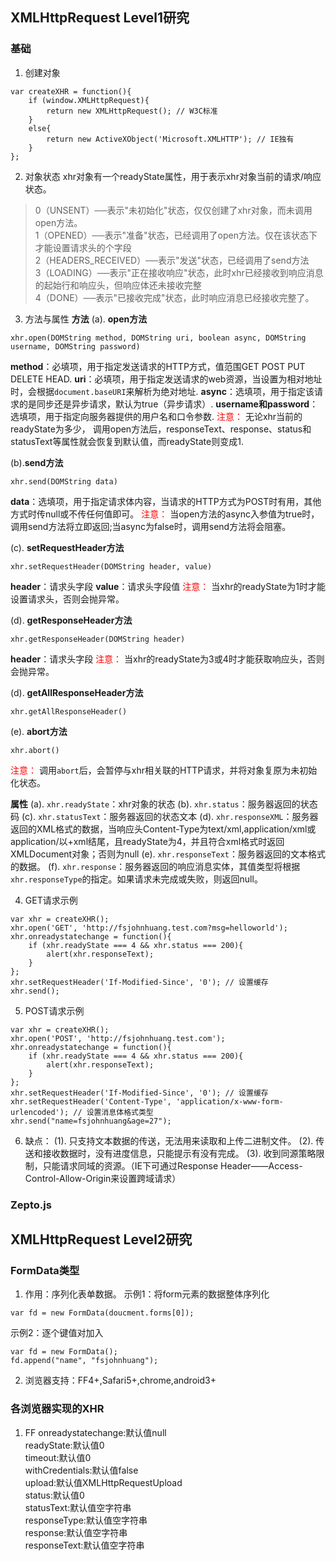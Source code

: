 ## XMLHttpRequest Level1研究
### 基础
1. 创建对象
````
var createXHR = function(){
	if (window.XMLHttpRequest){
		return new XMLHttpRequest(); // W3C标准
	}
	else{
		return new ActiveXObject('Microsoft.XMLHTTP'); // IE独有
	}
};
````
2. 对象状态
  xhr对象有一个readyState属性，用于表示xhr对象当前的请求/响应状态。
  >0（UNSENT）──表示"未初始化"状态，仅仅创建了xhr对象，而未调用open方法。<br/>
  >1（OPENED）──表示"准备"状态，已经调用了open方法。仅在该状态下才能设置请求头的个字段<br/>
  >2（HEADERS_RECEIVED）──表示"发送"状态，已经调用了send方法<br/>
  >3（LOADING）──表示"正在接收响应"状态，此时xhr已经接收到响应消息的起始行和响应头，但响应体还未接收完整<br/>
  >4（DONE）──表示"已接收完成"状态，此时响应消息已经接收完整了。<br/>

3. 方法与属性
**方法**
(a). **open方法**
````
xhr.open(DOMString method, DOMString uri, boolean async, DOMString username, DOMString password)
````
**method**：必填项，用于指定发送请求的HTTP方式，值范围GET POST PUT DELETE HEAD.
**uri**：必填项，用于指定发送请求的web资源，当设置为相对地址时，会根据`document.baseURI`来解析为绝对地址.
**async**：选填项，用于指定该请求的是同步还是异步请求，默认为true（异步请求）.
**username和password**：选填项，用于指定向服务器提供的用户名和口令参数.
<font style="color:red;">注意：</font>
无论xhr当前的readyState为多少， 调用open方法后，responseText、response、status和statusText等属性就会恢复到默认值，而readyState则变成1.

(b).**send方法**
````
xhr.send(DOMString data)
````
**data**：选填项，用于指定请求体内容，当请求的HTTP方式为POST时有用，其他方式时传null或不传任何值即可。
<font style="color:red;">注意：</font>
当open方法的async入参值为true时，调用send方法将立即返回;当async为false时，调用send方法将会阻塞。

(c). **setRequestHeader方法**
````
xhr.setRequestHeader(DOMString header, value)
````
**header**：请求头字段
**value**：请求头字段值
<font style="color:red;">注意：</font>
当xhr的readyState为1时才能设置请求头，否则会抛异常。

(d). **getResponseHeader方法**
````
xhr.getResponseHeader(DOMString header)
````
**header**：请求头字段
<font style="color:red;">注意：</font>
当xhr的readyState为3或4时才能获取响应头，否则会抛异常。

(d). **getAllResponseHeader方法**
````
xhr.getAllResponseHeader()
````

(e). **abort方法**
````
xhr.abort()
````
<font style="color:red;">注意：</font>
调用`abort`后，会暂停与xhr相关联的HTTP请求，并将对象复原为未初始化状态。

**属性**
(a). `xhr.readyState`：xhr对象的状态
(b). `xhr.status`：服务器返回的状态码
(c). `xhr.statusText`：服务器返回的状态文本
(d). `xhr.responseXML`：服务器返回的XML格式的数据，当响应头Content-Type为text/xml,application/xml或application/以+xml结尾，且readyState为4，并且符合xml格式时返回XMLDocument对象；否则为null
(e). `xhr.responseText`：服务器返回的文本格式的数据。
(f). `xhr.response`：服务器返回的响应消息实体，其值类型将根据`xhr.responseType`的指定。如果请求未完成或失败，则返回null。


4. GET请求示例
````
var xhr = createXHR();
xhr.open('GET', 'http://fsjohnhuang.test.com?msg=helloworld');
xhr.onreadystatechange = function(){
	if (xhr.readyState === 4 && xhr.status === 200){
		alert(xhr.responseText);
	}
};
xhr.setRequestHeader('If-Modified-Since', '0'); // 设置缓存
xhr.send();
````
5. POST请求示例
````
var xhr = createXHR();
xhr.open('POST', 'http://fsjohnhuang.test.com');
xhr.onreadystatechange = function(){
	if (xhr.readyState === 4 && xhr.status === 200){
		alert(xhr.responseText);
	}
};
xhr.setRequestHeader('If-Modified-Since', '0'); // 设置缓存
xhr.setRequestHeader('Content-Type', 'application/x-www-form-urlencoded'); // 设置消息体格式类型
xhr.send("name=fsjohnhuang&age=27");
````

6. 缺点：
(1). 只支持文本数据的传送，无法用来读取和上传二进制文件。
(2). 传送和接收数据时，没有进度信息，只能提示有没有完成。
(3). 收到同源策略限制，只能请求同域的资源。（IE下可通过Response Header——Access-Control-Allow-Origin来设置跨域请求）

### Zepto.js



## XMLHttpRequest Level2研究
### FormData类型
1. 作用：序列化表单数据。
示例1：将form元素的数据整体序列化
```
var fd = new FormData(doucment.forms[0]);
```
示例2：逐个键值对加入
```
var fd = new FormData();
fd.append("name", "fsjohnhuang");
```
2. 浏览器支持：FF4+,Safari5+,chrome,android3+



### 各浏览器实现的XHR
1. FF
onreadystatechange:默认值null<br/>
readyState:默认值0<br/>
timeout:默认值0<br/>
withCredentials:默认值false<br/>
upload:默认值XMLHttpRequestUpload<br/>
status:默认值0<br/>
statusText:默认值空字符串<br/>
responseType:默认值空字符串<br/>
response:默认值空字符串<br/>
responseText:默认值空字符串<br/>

